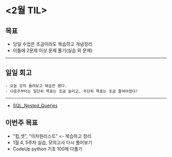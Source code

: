 # <2월 TIL>

## 목표
 - 당일 수업은 조금이라도 복습하고 개념정리
 - 이틀에 2문제 이상 문제 풀기(실습 외 문제)   

---

## 일일 회고
```
- 오늘 강의 돌려보고 복습만 했다.
- 다음주부터는 일단위 목표는 조금 늘리고, 주단위 목표는 조금 줄여야겠다!
```
---
- [SQL_Nested_Queries](https://github.com/YooJuHyeon/test1/blob/master/0216/SQL_Nested_Queries.md)


## 이번주 목표
- "힙,셋", "이차원리스트" <- 복습하고 정리
- 1월 4, 5주차 실습, 모의고사 다시 풀어보기
- CodeUp python 기초 100제 다풀기
